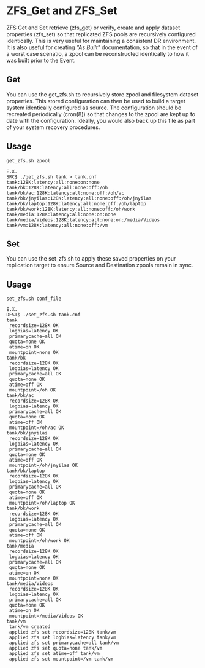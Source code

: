 # ZFS_Get and ZFS_Set
ZFS Get and Set retrieve (zfs_get) or verify, create and apply dataset properties (zfs_set) so that replicated ZFS pools are recursively configured identically. This is very useful for maintaining a consistent DR environment. It is also useful for creating *"As Built"* documentation, so that in the event of a worst case scenatio, a zpool can be reconstructed identically to how it was built prior to the Event.

## Get
You can use the get_zfs.sh to recursively store zpool and filesystem dataset properties. This stored configuration can then be used to build a target system identically configured as source. The configuration should be recreated periodically (cron(8)) so that changes to the zpool are kept up to date with the configuration. Ideally, you would also back up this file as part of your system recovery procedures.

## Usage
    get_zfs.sh zpool
    
    E.X.
    SRC$ ./get_zfs.sh tank > tank.cnf
    tank:128K:latency:all:none:on:none
    tank/bk:128K:latency:all:none:off:/oh
    tank/bk/ac:128K:latency:all:none:off:/oh/ac
    tank/bk/jnyilas:128K:latency:all:none:off:/oh/jnyilas
    tank/bk/laptop:128K:latency:all:none:off:/oh/laptop
    tank/bk/work:128K:latency:all:none:off:/oh/work
    tank/media:128K:latency:all:none:on:none
    tank/media/Videos:128K:latency:all:none:on:/media/Videos
    tank/vm:128K:latency:all:none:off:/vm

## Set
You can use the set_zfs.sh to apply these saved properties on your replication target to ensure Source and Destination zpools remain in sync.

## Usage
    set_zfs.sh conf_file
    
    E.X.
    DEST$ ./set_zfs.sh tank.cnf
    tank
     recordsize=128K OK
     logbias=latency OK
     primarycache=all OK
     quota=none OK
     atime=on OK
     mountpoint=none OK
    tank/bk
     recordsize=128K OK
     logbias=latency OK
     primarycache=all OK
     quota=none OK
     atime=off OK
     mountpoint=/oh OK
    tank/bk/ac
     recordsize=128K OK
     logbias=latency OK
     primarycache=all OK
     quota=none OK
     atime=off OK
     mountpoint=/oh/ac OK
    tank/bk/jnyilas
     recordsize=128K OK
     logbias=latency OK
     primarycache=all OK
     quota=none OK
     atime=off OK
     mountpoint=/oh/jnyilas OK
    tank/bk/laptop
     recordsize=128K OK
     logbias=latency OK
     primarycache=all OK
     quota=none OK
     atime=off OK
     mountpoint=/oh/laptop OK
    tank/bk/work
     recordsize=128K OK
     logbias=latency OK
     primarycache=all OK
     quota=none OK
     atime=off OK
     mountpoint=/oh/work OK
    tank/media
     recordsize=128K OK
     logbias=latency OK
     primarycache=all OK
     quota=none OK
     atime=on OK
     mountpoint=none OK
    tank/media/Videos
     recordsize=128K OK
     logbias=latency OK
     primarycache=all OK
     quota=none OK
     atime=on OK
     mountpoint=/media/Videos OK
    tank/vm
     tank/vm created
     applied zfs set recordsize=128K tank/vm
     applied zfs set logbias=latency tank/vm
     applied zfs set primarycache=all tank/vm
     applied zfs set quota=none tank/vm
     applied zfs set atime=off tank/vm
     applied zfs set mountpoint=/vm tank/vm
     

